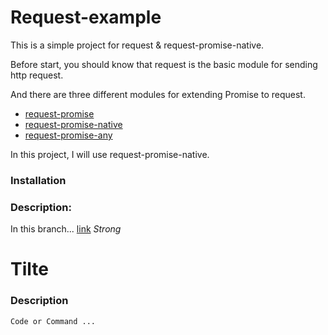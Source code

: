 # Request-example

This is a simple project for request & request-promise-native.

Before start, you should know that request is the basic module for sending http request.

And there are three different modules for extending Promise to request.

* [request-promise](https://github.com/request/request-promise)
* [request-promise-native](https://github.com/request/request-promise-native)
* [request-promise-any](https://github.com/request/request-promise-any)

In this project, I will use request-promise-native.

### Installation



### Description:
In this branch...
[link](https://google.com)
*Strong*
# Tilte

### Description

```=bash
Code or Command ...
```
